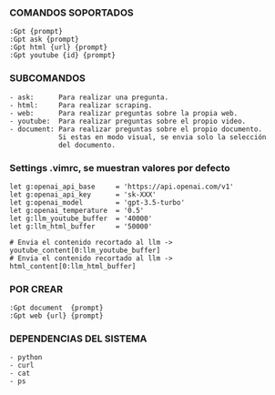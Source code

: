 ### COMANDOS SOPORTADOS
~~~
:Gpt {prompt}
:Gpt ask {prompt}
:Gpt html {url} {prompt}
:Gpt youtube {id} {prompt}
~~~

### SUBCOMANDOS
~~~
- ask:      Para realizar una pregunta.
- html:     Para realizar scraping.
- web:      Para realizar preguntas sobre la propia web.
- youtube:  Para realizar preguntas sobre el propio video. 
- document: Para realizar preguntas sobre el propio documento. 
            Si estas en modo visual, se envia solo la selección
            del documento.
~~~

### Settings .vimrc, se muestran valores por defecto
~~~
let g:openai_api_base     = 'https://api.openai.com/v1'
let g:openai_api_key      = 'sk-XXX'   
let g:openai_model        = 'gpt-3.5-turbo'
let g:openai_temperature  = '0.5'
let g:llm_youtube_buffer  = '40000'
let g:llm_html_buffer     = '50000'

# Envia el contenido recortado al llm -> youtube_content[0:llm_youtube_buffer]
# Envia el contenido recortado al llm ->    html_content[0:llm_html_buffer]
~~~

### POR CREAR
~~~
:Gpt document  {prompt}
:Gpt web {url} {prompt}
~~~

### DEPENDENCIAS DEL SISTEMA
~~~
- python
- curl
- cat
- ps
~~~
